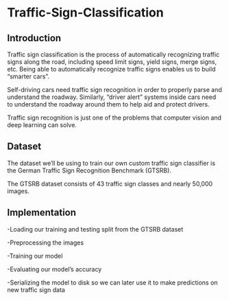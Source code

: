 # Traffic-Sign-Classification

## Introduction

Traffic sign classification is the process of automatically recognizing traffic signs along the road, including speed limit signs, yield signs, merge signs, etc. Being able to automatically recognize traffic signs enables us to build “smarter cars”.

Self-driving cars need traffic sign recognition in order to properly parse and understand the roadway. Similarly, “driver alert” systems inside cars need to understand the roadway around them to help aid and protect drivers.

Traffic sign recognition is just one of the problems that computer vision and deep learning can solve.

## Dataset

The dataset we’ll be using to train our own custom traffic sign classifier is the German Traffic Sign Recognition Benchmark (GTSRB).

The GTSRB dataset consists of 43 traffic sign classes and nearly 50,000 images.

## Implementation

-Loading our training and testing split from the GTSRB dataset

-Preprocessing the images

-Training our model

-Evaluating our model’s accuracy

-Serializing the model to disk so we can later use it to make predictions on new traffic sign data
